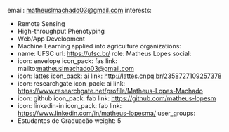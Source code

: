 email: matheuslmachado03@gmail.com
interests:
- Remote Sensing
- High-throughput Phenotyping
- Web/App Development
- Machine Learning applied into agriculture
organizations:
- name: UFSC
  url: https://ufsc.br/
role: Matheus Lopes
social:
- icon: envelope
  icon_pack: fas
  link: mailto:matheuslmachado03@gmail.com
- icon: lattes
  icon_pack: ai
  link: http://lattes.cnpq.br/2358727109257378
- icon: researchgate
  icon_pack: ai
  link: https://www.researchgate.net/profile/Matheus-Lopes-Machado
- icon: github
  icon_pack: fab
  link: https://github.com/matheus-lopesm
- icon: linkedin-in
  icon_pack: fab
  link: https://www.linkedin.com/in/matheus-lopesma/
user_groups:
- Estudantes de Graduação
weight: 5

